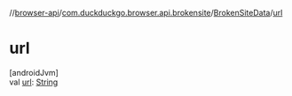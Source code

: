 //[browser-api](../../../index.md)/[com.duckduckgo.browser.api.brokensite](../index.md)/[BrokenSiteData](index.md)/[url](url.md)

# url

[androidJvm]\
val [url](url.md): [String](https://kotlinlang.org/api/latest/jvm/stdlib/kotlin/-string/index.html)

